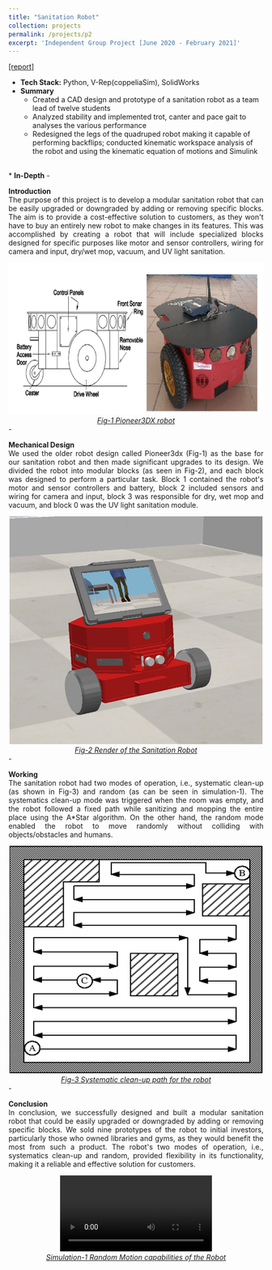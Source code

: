 ```yaml
---
title: "Sanitation Robot"
collection: projects
permalink: /projects/p2
excerpt: 'Independent Group Project [June 2020 - February 2021]'
---
```

[[report]](https://drive.google.com/file/d/1jr6RCCDWNcdROn00SAsmR9s1Q2w9nzuz/view?usp=share_link)
* <b>Tech Stack:</b> Python, V-Rep(coppeliaSim), SolidWorks
* <b> Summary </b>
    -  Created a CAD design and prototype of a sanitation robot as a team lead of twelve students
    -  Analyzed stability and implemented trot, canter and pace gait to analyses the various performance
    -  Redesigned the legs of the quadruped robot making it capable of performing backflips; conducted kinematic workspace analysis of the robot and using the kinematic equation of motions and Simulink
<br>
* <b>In-Depth</b>
    -  <p style="text-align: justify;"><b>Introduction</b><br>The purpose of this project is to develop a modular sanitation robot that can be easily upgraded or downgraded by adding or removing specific blocks. The aim is to provide a cost-effective solution to customers, as they won't have to buy an entirely new robot to make changes in its features. This was accomplished by creating a robot that will include specialized blocks designed for specific purposes like motor and sensor controllers, wiring for camera and input, dry/wet mop, vacuum, and UV light sanitation.</p>
    <div style="text-align:center">
    <img src="/images/Sanitation_Robot_1.png" alt="Robot_Render" style="width:700px;height:300px;">
    </div>
    <figcaption style="text-align: center;"><u><em>Fig-1 Pioneer3DX robot</em></u></figcaption>
    -  <p style="text-align: justify;"><b>Mechanical Design</b><br>We used the older robot design called Pioneer3dx (Fig-1) as the base for our sanitation robot and then made significant upgrades to its design. We divided the robot into modular blocks (as seen in Fig-2), and each block was designed to perform a particular task. Block 1 contained the robot's motor and sensor controllers and battery, block 2 included sensors and wiring for camera and input, block 3 was responsible for dry, wet mop and vacuum, and block 0 was the UV light sanitation module.</p>
    <div style="text-align:center">
    <img src="/images/Sanitation_Robot_2.png" alt="Robot_Render" style="width:500px;height:450px;">
    </div>
    <figcaption style="text-align: center;"><u><em>Fig-2 Render of the Sanitation Robot</em></u></figcaption>
    -  <p style="text-align: justify;"><b>Working</b><br>The sanitation robot had two modes of operation, i.e., systematic clean-up (as shown in Fig-3) and random (as can be seen in simulation-1). The systematics clean-up mode was triggered when the room was empty, and the robot followed a fixed path while sanitizing and mopping the entire place using the A*Star algorithm. On the other hand, the random mode enabled the robot to move randomly without colliding with objects/obstacles and humans.</p>
    <div style="text-align:center">
    <img src="/images/Sanitation_Robot_3.png" alt="Robot_Render" style="width:500px;height:450px;">
    </div>
    <figcaption style="text-align: center;"><u><em>Fig-3 Systematic clean-up path for the robot</em></u></figcaption>
    -  <p style="text-align: justify;"><b>Conclusion</b><br>In conclusion, we successfully designed and built a modular sanitation robot that could be easily upgraded or downgraded by adding or removing specific blocks. We sold nine prototypes of the robot to initial investors, particularly those who owned libraries and gyms, as they would benefit the most from such a product. The robot's two modes of operation, i.e., systematics clean-up and random, provided flexibility in its functionality, making it a reliable and effective solution for customers.</p>
    <div style="text-align:center">
    <video src="/images/Sanitation_Robot_Video.mp4" controls="controls" style="max-width: 750px;"></video>
    </div>
    <figcaption style="text-align: center;"><u><em>Simulation-1 Random Motion capabilities of the Robot</em></u></figcaption>